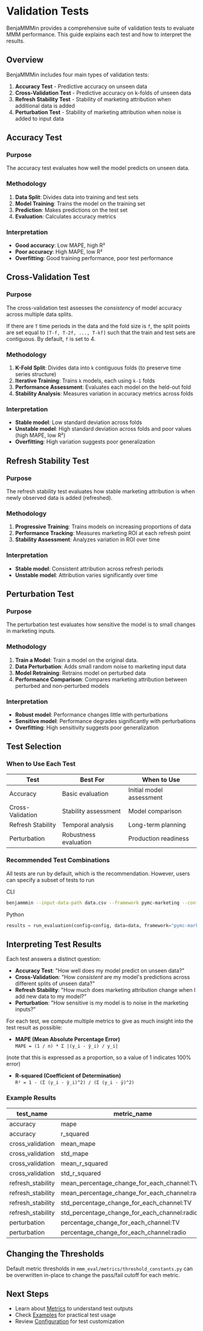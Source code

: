 # Validation Tests

BenjaMMMin provides a comprehensive suite of validation tests to evaluate MMM performance. This guide explains each test and how to interpret the results.

## Overview

BenjaMMMin includes four main types of validation tests:

1. **Accuracy Test** - Predictive accuracy on unseen data
2. **Cross-Validation Test** - Predictive accuracy on k-folds of unseen data
3. **Refresh Stability Test** - Stability of marketing attribution when additional data is added
4. **Perturbation Test** - Stability of marketing attribution when noise is added to input data

## Accuracy Test

### Purpose

The accuracy test evaluates how well the model predicts on unseen data.

### Methodology

1. **Data Split**: Divides data into training and test sets
2. **Model Training**: Trains the model on the training set
3. **Prediction**: Makes predictions on the test set
4. **Evaluation**: Calculates accuracy metrics

### Interpretation

- **Good accuracy**: Low MAPE, high R²
- **Poor accuracy**: High MAPE, low R²
- **Overfitting**: Good training performance, poor test performance

## Cross-Validation Test

### Purpose

The cross-validation test assesses the *consistency* of model accuracy across multiple data splits.

If there are `T` time periods in the data and the fold size is `f`, the split points are
set equal to `[T-f, T-2f, ..., T-kf]` such that the train and test sets are contiguous.
By default, `f` is set to 4.

### Methodology

1. **K-Fold Split**: Divides data into `k` contiguous folds (to preserve time series structure)
2. **Iterative Training**: Trains `k` models, each using `k-1` folds
3. **Performance Assessment**: Evaluates each model on the held-out fold
4. **Stability Analysis**: Measures variation in accuracy metrics across folds

### Interpretation

- **Stable model**: Low standard deviation across folds
- **Unstable model**: High standard deviation across folds and poor values (high MAPE, low R²)
- **Overfitting**: High variation suggests poor generalization

## Refresh Stability Test

### Purpose

The refresh stability test evaluates how stable marketing attribution is when newly observed
data is added (refreshed).

### Methodology

1. **Progressive Training**: Trains models on increasing proportions of data
2. **Performance Tracking**: Measures marketing ROI at each refresh point
3. **Stability Assessment**: Analyzes variation in ROI over time

### Interpretation

- **Stable model**: Consistent attribution across refresh periods
- **Unstable model**: Attribution varies significantly over time

## Perturbation Test

### Purpose

The perturbation test evaluates how sensitive the model is to small changes in marketing
inputs.

### Methodology

1. **Train a Model**: Train a model on the original data.
2. **Data Perturbation**: Adds small random noise to marketing input data
3. **Model Retraining**: Retrains model on perturbed data
4. **Performance Comparison**: Compares marketing attribution between perturbed and non-perturbed models


### Interpretation

- **Robust model**: Performance changes little with perturbations
- **Sensitive model**: Performance degrades significantly with perturbations
- **Overfitting**: High sensitivity suggests poor generalization

## Test Selection

### When to Use Each Test

| Test | Best For | When to Use |
|------|----------|-------------|
| Accuracy | Basic evaluation | Initial model assessment |
| Cross-Validation | Stability assessment | Model comparison |
| Refresh Stability | Temporal analysis | Long-term planning |
| Perturbation | Robustness evaluation | Production readiness |

### Recommended Test Combinations
All tests are run by default, which is the recommendation. However, users can specify a subset of tests to run

CLI
```bash
benjammmin --input-data-path data.csv --framework pymc-marketing --config-path config.json --output-path results/ --test-names accuracy cross_validation
```

Python
```python
results = run_evaluation(config=config, data=data, framework="pymc-marketing", test_names = ("accuracy","cross_validation"))
```

## Interpreting Test Results

Each test answers a distinct question:

* **Accuracy Test**: "How well does my model predict on unseen data?"
* **Cross-Validation**: "How *consistent* are my model's predictions across different splits of unseen data?"
* **Refresh Stability**: "How much does marketing attribution change when I add new data to my model?"
* **Perturbation**: "How sensitive is my model is to noise in the marketing inputs?"

For each test, we compute multiple metrics to give as much insight into the test result as possible: 

* **MAPE (Mean Absolute Percentage Error)**  
  `MAPE = (1 / n) * Σ |(y_i - ŷ_i) / y_i|`

(note that this is expressed as a proportion, so a value of 1 indicates 100% error)

* **R-squared (Coefficient of Determination)**  
  `R² = 1 - (Σ (y_i - ŷ_i)^2) / (Σ (y_i - ȳ)^2)`

### Example Results

|     test_name     |                  metric_name                  | metric_value | metric_pass |
|-------------------|-----------------------------------------------|--------------|-------------|
| accuracy          | mape                                          | 0.121        | False       |
| accuracy          | r_squared                                     | -0.547       | False       |
| cross_validation  | mean_mape                                     | 0.084        | False       |
| cross_validation  | std_mape                                      | 0.058        | False       |
| cross_validation  | mean_r_squared                                | -7.141       | False       |
| cross_validation  | std_r_squared                                 | 9.686        | False       |
| refresh_stability | mean_percentage_change_for_each_channel:TV    | 0.021        | False       |
| refresh_stability | mean_percentage_change_for_each_channel:radio | 0.369        | False       |
| refresh_stability | std_percentage_change_for_each_channel:TV     | 0.021        | False       |
| refresh_stability | std_percentage_change_for_each_channel:radio  | 0.397        | False       |
| perturbation      | percentage_change_for_each_channel:TV         | 0.005        | False       |
| perturbation      | percentage_change_for_each_channel:radio      | 0.112        | False       |


## Changing the Thresholds
Default metric thresholds in `mmm_eval/metrics/threshold_constants.py` can be overwritten in-place to change the pass/fail cutoff for each metric.


## Next Steps

- Learn about [Metrics](metrics.md) to understand test outputs
- Check [Examples](examples/basic-usage.md) for practical test usage
- Review [Configuration](getting-started/configuration.md) for test customization 